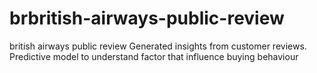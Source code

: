# brbritish-airways-public-review
british airways public review
Generated insights from customer reviews.
Predictive model to understand factor that influence buying behaviour

